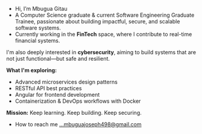 -  Hi, I’m Mbugua Gitau
- A Computer Science graduate & current Software Engineering Graduate Trainee, passionate about building impactful, secure, and scalable software systems.
-  Currently working in the **FinTech** space, where I contribute to real-time financial systems.

 I'm also deeply interested in **cybersecurity**, aiming to build systems that are not just functional—but safe and resilient.

**What I'm exploring:**  
- Advanced microservices design patterns  
- RESTful API best practices  
- Angular for frontend development  
- Containerization & DevOps workflows with Docker  

 **Mission:** Keep learning. Keep building. Keep securing.

 
-  How to reach me ...mbuguajoseph498@gmail.com
